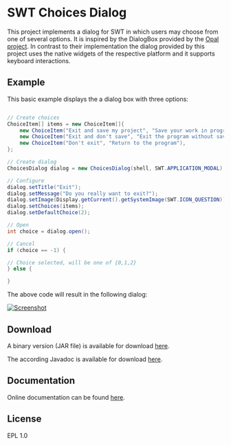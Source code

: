 SWT Choices Dialog
====

This project implements a dialog for SWT in which users may choose from one of several options. It is inspired by the 
DialogBox provided by the [Opal project](code.google.com/a/eclipselabs.org/p/opal/). In contrast to their implementation
the dialog provided by this project uses the native widgets of the respective platform and it supports keyboard interactions.

Example
------	

This basic example displays the a dialog box with three options:

```Java

// Create choices
ChoiceItem[] items = new ChoiceItem[]{
	new ChoiceItem("Exit and save my project", "Save your work in progress and exit the program"),
	new ChoiceItem("Exit and don't save", "Exit the program without saving your project"),
	new ChoiceItem("Don't exit", "Return to the program"),
};

// Create dialog
ChoicesDialog dialog = new ChoicesDialog(shell, SWT.APPLICATION_MODAL);

// Configure
dialog.setTitle("Exit");
dialog.setMessage("Do you really want to exit?");
dialog.setImage(Display.getCurrent().getSystemImage(SWT.ICON_QUESTION));
dialog.setChoices(items);
dialog.setDefaultChoice(2);

// Open
int choice = dialog.open();

// Cancel
if (choice == -1) {

// Choice selected, will be one of {0,1,2}
} else {

}
```

The above code will result in the following dialog:

[![Screenshot](https://raw.github.com/prasser/swtchoices/master/media/screenshot.png)](https://raw.github.com/prasser/swtchoices/master/media/screenshot.png)

Download
------
A binary version (JAR file) is available for download [here](https://rawgithub.com/prasser/swtchoices/master/jars/swtchoicesdialog-0.0.1.jar).

The according Javadoc is available for download [here](https://rawgithub.com/prasser/swtchoices/master/jars/swtchoicesdialog-0.0.1-doc.jar). 

Documentation
------
Online documentation can be found [here](https://rawgithub.com/prasser/swtchoices/master/doc/index.html).

License
------
EPL 1.0
